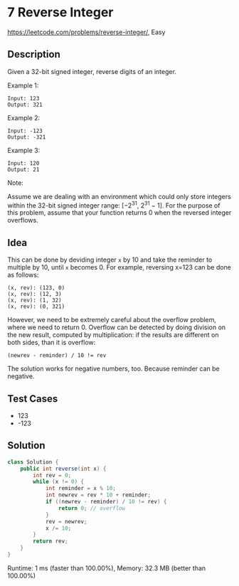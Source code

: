 # 7 Reverse Integer

<https://leetcode.com/problems/reverse-integer/>, Easy

## Description

Given a 32-bit signed integer, reverse digits of an integer.

Example 1:

```
Input: 123
Output: 321
```

Example 2:

```
Input: -123
Output: -321
```

Example 3:

```
Input: 120
Output: 21
```

Note:

Assume we are dealing with an environment which could only store integers within
the 32-bit signed integer range: [−2<sup>31</sup>,  2<sup>31</sup> − 1]. For the
purpose of this problem, assume that your function returns 0 when the reversed
integer overflows.

## Idea

This can be done by deviding integer `x` by 10 and take the reminder to
multiple by 10, until `x` becomes 0. For example, reversing x=123 can be done as
follows:

```
(x, rev): (123, 0)
(x, rev): (12, 3)
(x, rev): (1, 32)
(x, rev): (0, 321)
```

However, we need to be extremely careful about the overflow problem, where we
need to return 0. Overflow can be detected by doing division on the new result,
computed by multiplication: if the results are different on both sides, than it
is overflow:

    (newrev - reminder) / 10 != rev

The solution works for negative numbers, too. Because reminder can be negative.

## Test Cases

- 123
- -123

## Solution

```java
class Solution {
    public int reverse(int x) {
        int rev = 0;
        while (x != 0) {
            int reminder = x % 10;
            int newrev = rev * 10 + reminder;
            if ((newrev - reminder) / 10 != rev) {
                return 0; // overflow
            }
            rev = newrev;
            x /= 10;
        }
        return rev;
    }
}
```

Runtime: 1 ms (faster than 100.00%), Memory: 32.3 MB (better than 100.00%)
